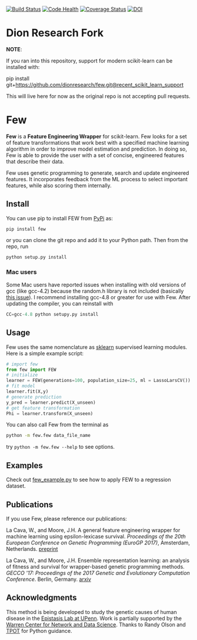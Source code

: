 [![Build Status](https://travis-ci.org/lacava/few.svg?branch=master)](https://travis-ci.org/lacava/few)
[![Code Health](https://landscape.io/github/lacava/few/master/landscape.svg?style=flat)](https://landscape.io/github/lacava/few/master)
[![Coverage Status](https://coveralls.io/repos/github/lacava/few/badge.svg?branch=master)](https://coveralls.io/github/lacava/few?branch=master)
[![DOI](https://zenodo.org/badge/65411376.svg)](https://zenodo.org/badge/latestdoi/65411376)

# Dion Research Fork

**NOTE**:

If you ran into this repository, support for modern scikit-learn can be installed with:

pip install git+https://github.com/dionresearch/few.git@recent_scikit_learn_support

This will live here for now as the original repo is not accepting pull requests.


# Few

**Few** is a **Feature Engineering Wrapper** for scikit-learn. Few looks for a set of feature transformations that work best with a specified machine learning algorithm in order to improve model estimation and prediction. In doing so, Few is able to provide the user with a set of concise, engineered features that describe their data.

Few uses genetic programming to generate, search and update engineered features. It incorporates feedback from the ML process to select important features, while also scoring them internally. 


## Install

You can use pip to install FEW from [PyPi](https://pypi.python.org/pypi/FEW) as: 

```pip install few```

or you can clone the git repo and add it to your Python path. Then from the repo, run

```python setup.py install``` 

### Mac users 

Some Mac users have reported issues when installing with old versions of gcc (like gcc-4.2) because the random.h library is not included (basically [this issue](https://stackoverflow.com/questions/5967065/python-distutils-not-using-correct-version-of-gcc)). I recommend installing gcc-4.8 or greater for use with Few. After updating the compiler, you can reinstall with 

```python
CC=gcc-4.8 python setupy.py install
```

## Usage

Few uses the same nomenclature as [sklearn](http://scikit-learn.org/) supervised learning modules. Here is a simple example script:

```python
# import few
from few import FEW
# initialize
learner = FEW(generations=100, population_size=25, ml = LassoLarsCV())
# fit model
learner.fit(X,y)
# generate prediction
y_pred = learner.predict(X_unseen)
# get feature transformation
Phi = learner.transform(X_unseen)
```

You can also call Few from the terminal as

```bash
python -m few.few data_file_name 
```

try ```python -m few.few --help``` to see options.

## Examples

Check out [few_example.py](http://github.com/lacava/few/tree/master/docs/few_example.py) to see how to apply FEW to a regression dataset. 

## Publications

If you use Few, please reference our publications:

La Cava, W., and Moore, J.H. A general feature engineering wrapper for machine learning using epsilon-lexicase survival. *Proceedings of the 20th European Conference on Genetic Programming (EuroGP 2017)*, Amsterdam, Netherlands.
[preprint](http://williamlacava.com/pubs/evostar_few_lacava.pdf)

La Cava, W., and Moore, J.H. Ensemble representation learning: an analysis of fitness and survival for wrapper-based genetic programming methods. *GECCO '17: Proceedings of the 2017 Genetic and Evolutionary Computation Conference*. Berlin, Germany. [arxiv](https://arxiv.org/abs/1703.06934)

## Acknowledgments

This method is being developed to study the genetic causes of human disease in the [Epistasis Lab at UPenn](http://epistasis.org). Work is partially supported by the [Warren Center for Network and Data Science](http://warrencenter.upenn.edu). Thanks to Randy Olson and [TPOT](http://github.com/rhiever/tpot) for Python guidance. 

